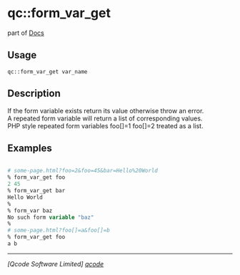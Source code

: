 qc::form_var_get
================

part of [Docs](../index.md)

Usage
-----
`qc::form_var_get var_name`

Description
-----------
If the form variable exists return its value otherwise throw an error.<br/>A repeated form variable will return a list of corresponding values.<br/>PHP style repeated form variables foo[]=1 foo[]=2 treated as a list.

Examples
--------
```tcl

# some-page.html?foo=2&foo=45&bar=Hello%20World
% form_var_get foo
2 45
% form_var_get bar
Hello World
%
% form_var baz
No such form variable "baz"
%
# some-page.html?foo[]=a&foo[]=b
% form_var_get foo
a b

```

----------------------------------
*[Qcode Software Limited] [qcode]*

[qcode]: http://www.qcode.co.uk "Qcode Software"